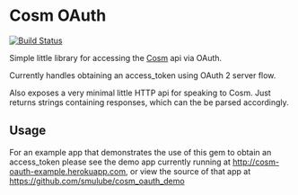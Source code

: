 # Cosm OAuth

[![Build Status](https://secure.travis-ci.org/smulube/cosm_oauth.png)](http://travis-ci.org/smulube/cosm_oauth)

Simple little library for accessing the [Cosm](https://cosm.com) api via OAuth.

Currently handles obtaining an access_token using OAuth 2 server flow.

Also exposes a very minimal little HTTP api for speaking to Cosm. Just returns
strings containing responses, which can the be parsed accordingly.

## Usage

For an example app that demonstrates the use of this gem to obtain an
access_token please see the demo app currently running at
http://cosm-oauth-example.herokuapp.com, or view the source of that app at
https://github.com/smulube/cosm_oauth_demo
